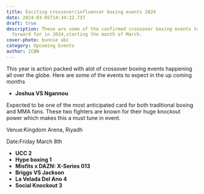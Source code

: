 ```yaml
---
title: Exciting crossover/influencer boxing events 2024
date: 2024-03-05T14:34:22.737
draft: true
description: These are some of the confirmed crossover boxing events to look
  forward for in 2024,starting the month of March.
cover-photo: bunnie abc
category: Upcoming Events
author: ICBN
---
```

This year is action packed with alot of crossover boxing events happening all over the globe. Here are some of the events to expect in the up coming months

- **Joshua VS Ngannou**

Expected to be one of the most anticipated card for both traditional boxing and MMA fans. These two fighters are known for their huge knockout power which makes this a must tune in event.

Venue:Kingdom Arena, Riyadh

Date:Friday March 8th

- **UCC 2**
- **Hype boxing 1**
- **Misfits x DAZN: X-Series 013**
- **Briggs VS Jackson**
- **La Velada Del Ano 4**
- **Social Knockout 3**




